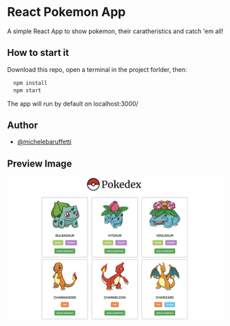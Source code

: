 
# React Pokemon App

A simple React App to show pokemon, their caratheristics and catch 'em all!




## How to start it 

Download this repo, open a terminal in the project forlder, then:
```bash 
  npm install
  npm start
```
The app will run by default on localhost:3000/
## Author

- [@michelebaruffetti](https://github.com/michelebaruffetti)

  
## Preview Image


<img src="preview.png">
  
